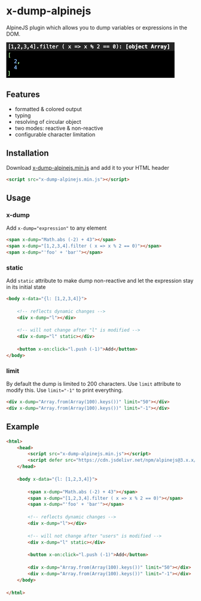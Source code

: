 # x-dump-alpinejs
AlpineJS plugin which allows you to dump variables or expressions in the DOM.

![screenshot](https://raw.githubusercontent.com/flappix/x-dump-alpinejs/refs/heads/main/screenshot1.png)

## Features

- formatted & colored output
- typing
- resolving of circular object
- two modes: reactive & non-reactive
- configurable character limitation 

## Installation

Download [x-dump-alpinejs.min.js](https://raw.githubusercontent.com/flappix/x-dump-alpinejs/refs/heads/main/dist/x-dump-alpinejs.min.js) and add it to your HTML header
```html
<script src="x-dump-alpinejs.min.js"></script>
```

## Usage

### x-dump
Add `x-dump="expression"` to any element

```html
<span x-dump="Math.abs (-2) + 43"></span>
<span x-dump="[1,2,3,4].filter ( x => x % 2 == 0)"></span>
<span x-dump="'foo' + 'bar'"></span>
```

### static
Add `static` attribute to make dump non-reactive and let the expression stay in its initial state

```html
<body x-data="{l: [1,2,3,4]}">
	
	<!-- reflects dynamic changes -->
	<div x-dump="l"></div>
	
	<!-- will not change after "l" is modified -->
	<div x-dump="l" static></div>
	
	<button x-on:click="l.push (-1)">Add</button>
</body>
```

### limit

By default the dump is limited to 200 characters. Use `limit` attribute to modify this. Use `limit="-1"` to print everything.

```html
<div x-dump="Array.from(Array(100).keys())" limit="50"></div>
<div x-dump="Array.from(Array(100).keys())" limit="-1"></div>
```

## Example

```html
<html>
	<head>
		<script src="x-dump-alpinejs.min.js"></script>
		<script defer src="https://cdn.jsdelivr.net/npm/alpinejs@3.x.x/dist/cdn.min.js"></script>
	</head>

	<body x-data="{l: [1,2,3,4]}">
		
		<span x-dump="Math.abs (-2) + 43"></span>
		<span x-dump="[1,2,3,4].filter ( x => x % 2 == 0)"></span>
		<span x-dump="'foo' + 'bar'"></span>
		
		<!-- reflects dynamic changes -->
		<div x-dump="l"></div>
		
		<!-- will not change after "users" is modified -->
		<div x-dump="l" static></div>
		
		<button x-on:click="l.push (-1)">Add</button>
		
		<div x-dump="Array.from(Array(100).keys())" limit="50"></div>
		<div x-dump="Array.from(Array(100).keys())" limit="-1"></div>
	</body>

</html>
```
